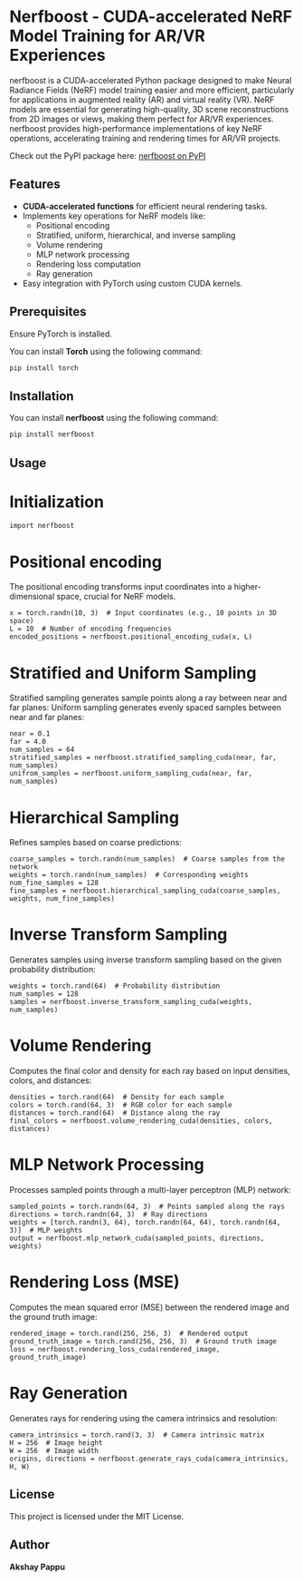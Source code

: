 # Nerfboost - CUDA-accelerated NeRF Model Training for AR/VR Experiences

nerfboost is a CUDA-accelerated Python package designed to make Neural Radiance Fields (NeRF) model training easier and more efficient, particularly for applications in augmented reality (AR) and virtual reality (VR). NeRF models are essential for generating high-quality, 3D scene reconstructions from 2D images or views, making them perfect for AR/VR experiences. nerfboost provides high-performance implementations of key NeRF operations, accelerating training and rendering times for AR/VR projects.

Check out the PyPI package here: [nerfboost on PyPI](https://pypi.org/project/nerfboost/)

## Features

- **CUDA-accelerated functions** for efficient neural rendering tasks.
- Implements key operations for NeRF models like:
  - Positional encoding
  - Stratified, uniform, hierarchical, and inverse sampling
  - Volume rendering
  - MLP network processing
  - Rendering loss computation
  - Ray generation
- Easy integration with PyTorch using custom CUDA kernels.

## Prerequisites

Ensure PyTorch is installed. 

You can install **Torch** using the following command:

```bash
pip install torch
```

## Installation

You can install **nerfboost** using the following command:

```bash
pip install nerfboost
```

## Usage

# Initialization

```
import nerfboost
```

# Positional encoding
The positional encoding transforms input coordinates into a higher-dimensional space, crucial for NeRF models.

```
x = torch.randn(10, 3)  # Input coordinates (e.g., 10 points in 3D space)
L = 10  # Number of encoding frequencies
encoded_positions = nerfboost.positional_encoding_cuda(x, L)

```

# Stratified and Uniform Sampling
Stratified sampling generates sample points along a ray between near and far planes:
Uniform sampling generates evenly spaced samples between near and far planes:


```
near = 0.1
far = 4.0
num_samples = 64
stratified_samples = nerfboost.stratified_sampling_cuda(near, far, num_samples)
unifrom_samples = nerfboost.uniform_sampling_cuda(near, far, num_samples)
```

# Hierarchical Sampling
Refines samples based on coarse predictions:

```
coarse_samples = torch.randn(num_samples)  # Coarse samples from the network
weights = torch.randn(num_samples)  # Corresponding weights
num_fine_samples = 128
fine_samples = nerfboost.hierarchical_sampling_cuda(coarse_samples, weights, num_fine_samples)
```

# Inverse Transform Sampling
Generates samples using inverse transform sampling based on the given probability distribution:

```
weights = torch.rand(64)  # Probability distribution
num_samples = 128
samples = nerfboost.inverse_transform_sampling_cuda(weights, num_samples)
```

# Volume Rendering
Computes the final color and density for each ray based on input densities, colors, and distances:

```
densities = torch.rand(64)  # Density for each sample
colors = torch.rand(64, 3)  # RGB color for each sample
distances = torch.rand(64)  # Distance along the ray
final_colors = nerfboost.volume_rendering_cuda(densities, colors, distances)
```

# MLP Network Processing
Processes sampled points through a multi-layer perceptron (MLP) network:

```
sampled_points = torch.randn(64, 3)  # Points sampled along the rays
directions = torch.randn(64, 3)  # Ray directions
weights = [torch.randn(3, 64), torch.randn(64, 64), torch.randn(64, 3)]  # MLP weights
output = nerfboost.mlp_network_cuda(sampled_points, directions, weights)
```

# Rendering Loss (MSE)
Computes the mean squared error (MSE) between the rendered image and the ground truth image:

```
rendered_image = torch.rand(256, 256, 3)  # Rendered output
ground_truth_image = torch.rand(256, 256, 3)  # Ground truth image
loss = nerfboost.rendering_loss_cuda(rendered_image, ground_truth_image)
```

# Ray Generation
Generates rays for rendering using the camera intrinsics and resolution:

```
camera_intrinsics = torch.rand(3, 3)  # Camera intrinsic matrix
H = 256  # Image height
W = 256  # Image width
origins, directions = nerfboost.generate_rays_cuda(camera_intrinsics, H, W)
```

## License

This project is licensed under the MIT License.

## Author

**Akshay Pappu**